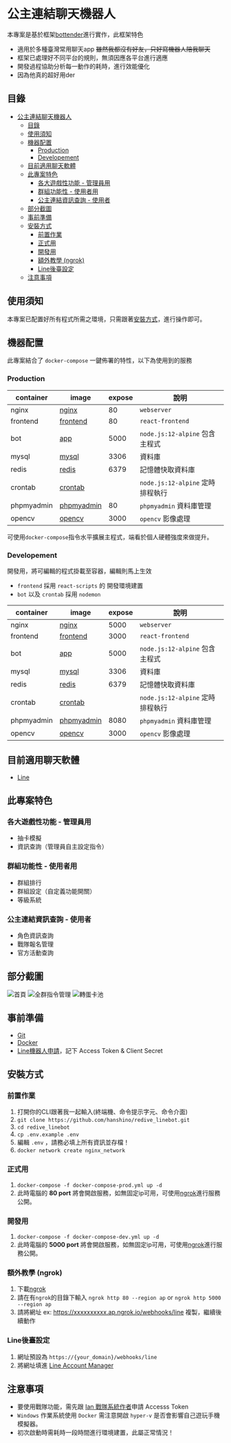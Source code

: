 # 公主連結聊天機器人

本專案是基於框架[bottender](https://bottender.js.org/)進行實作，此框架特色

* 適用於多種臺灣常用聊天app ~~雖然我都沒有好友，只好寫機器人陪我聊天~~
* 框架已處理好不同平台的規則，無須因應各平台進行適應
* 開發過程協助分析每一動作的耗時，進行效能優化
* 因為他真的超好用der

## 目錄

- [公主連結聊天機器人](#公主連結聊天機器人)
  - [目錄](#目錄)
  - [使用須知](#使用須知)
  - [機器配置](#機器配置)
    - [Production](#production)
    - [Developement](#developement)
  - [目前適用聊天軟體](#目前適用聊天軟體)
  - [此專案特色](#此專案特色)
    - [各大遊戲性功能 - 管理員用](#各大遊戲性功能---管理員用)
    - [群組功能性 - 使用者用](#群組功能性---使用者用)
    - [公主連結資訊查詢 - 使用者](#公主連結資訊查詢---使用者)
  - [部分截圖](#部分截圖)
  - [事前準備](#事前準備)
  - [安裝方式](#安裝方式)
    - [前置作業](#前置作業)
    - [正式用](#正式用)
    - [開發用](#開發用)
    - [額外教學 (ngrok)](#額外教學-ngrok)
    - [Line後臺設定](#line後臺設定)
  - [注意事項](#注意事項)

## 使用須知

本專案已配置好所有程式所需之環境，只需跟著[安裝方式](#安裝方式)，進行操作即可。

## 機器配置

此專案結合了 `docker-compose` 一鍵佈署的特性，以下為使用到的服務

### Production

| container  | image                                                                                  | expose | 說明                             |
| ---------- | -------------------------------------------------------------------------------------- | ------ | -------------------------------- |
| nginx      | [nginx](https://hub.docker.com/_/nginx)                                                | 80     | `webserver`                      |
| frontend   | [frontend](https://github.com/hanshino/redive_linebot/blob/master/frontend/Dockerfile) | 80     | `react-frontend`                 |
| bot        | [app](https://github.com/hanshino/redive_linebot/blob/master/app/Dockerfile)           | 5000   | `node.js:12-alpine` 包含主程式   |
| mysql      | [mysql](https://hub.docker.com/_/mysql)                                                | 3306   | 資料庫                           |
| redis      | [redis](https://hub.docker.com/_/redis)                                                | 6379   | 記憶體快取資料庫                 |
| crontab    | [crontab](https://github.com/hanshino/redive_linebot/blob/master/job/Dockerfile)       |        | `node.js:12-alpine` 定時排程執行 |
| phpmyadmin | [phpmyadmin](https://hub.docker.com/r/phpmyadmin/phpmyadmin/)                          | 80     | `phpmyadmin` 資料庫管理          |
| opencv     | [opencv](https://github.com/hanshino/redive_linebot/blob/master/opencv/Dockerfile)     | 3000   | `opencv` 影像處理                |

可使用`docker-compose`指令水平擴展主程式，端看於個人硬體強度來做提升。

### Developement

開發用，將可編輯的程式掛載至容器，編輯則馬上生效
- `frontend` 採用 `react-scripts` 的 開發環境建置
- `bot` 以及 `crontab` 採用 `nodemon`

| container  | image                                                                                  | expose | 說明                             |
| ---------- | -------------------------------------------------------------------------------------- | ------ | -------------------------------- |
| nginx      | [nginx](https://hub.docker.com/_/nginx)                                                | 5000   | `webserver`                      |
| frontend   | [frontend](https://github.com/hanshino/redive_linebot/blob/master/frontend/Dockerfile) | 3000   | `react-frontend`                 |
| bot        | [app](https://github.com/hanshino/redive_linebot/blob/master/app/Dockerfile)           | 5000   | `node.js:12-alpine` 包含主程式   |
| mysql      | [mysql](https://hub.docker.com/_/mysql)                                                | 3306   | 資料庫                           |
| redis      | [redis](https://hub.docker.com/_/redis)                                                | 6379   | 記憶體快取資料庫                 |
| crontab    | [crontab](https://github.com/hanshino/redive_linebot/blob/master/job/Dockerfile)       |        | `node.js:12-alpine` 定時排程執行 |
| phpmyadmin | [phpmyadmin](https://hub.docker.com/r/phpmyadmin/phpmyadmin/)                          | 8080   | `phpmyadmin` 資料庫管理          |
| opencv     | [opencv](https://github.com/hanshino/redive_linebot/blob/master/opencv/Dockerfile)     | 3000   | `opencv` 影像處理                |

## 目前適用聊天軟體

* [Line](https://line.me/zh-hant/)

## 此專案特色

### 各大遊戲性功能 - 管理員用
* 抽卡模擬
* 資訊查詢（管理員自主設定指令）

### 群組功能性 - 使用者用
* 群組排行
* 群組設定（自定義功能開關）
* 等級系統

### 公主連結資訊查詢 - 使用者
* 角色資訊查詢
* 戰隊報名管理
* 官方活動查詢


## 部分截圖

![首頁](readmepic/home.png)
![全群指令管理](readmepic/GlobalOrder.png)
![轉蛋卡池](readmepic/GachaPool.png)

## 事前準備

* [Git](https://git-scm.com/)
* [Docker](https://www.docker.com/)
* [Line機器人申請](https://manager.line.biz/)，記下 Access Token & Client Secret

## 安裝方式

### 前置作業

1. 打開你的CLI跟著我一起輸入(終端機、命令提示字元、命令介面)
2. `git clone https://github.com/hanshino/redive_linebot.git`
3. `cd redive_linebot`
4. `cp .env.example .env`
5. 編輯 `.env` ，請務必填上所有資訊並存檔！
6. `docker network create nginx_network`

### 正式用

1. `docker-compose -f docker-compose-prod.yml up -d`
2. 此時電腦的 **80 port** 將會開啟服務，如無固定ip可用，可使用[ngrok](https://ngrok.com/)進行服務公開。

### 開發用

1. `docker-compose -f docker-compose-dev.yml up -d`
2. 此時電腦的 **5000 port** 將會開啟服務，如無固定ip可用，可使用[ngrok](https://ngrok.com/)進行服務公開。

### 額外教學 (ngrok)

1. 下載[ngrok](https://ngrok.com/)
2. 請在有`ngrok`的目錄下輸入 `ngrok http 80 --region ap` or `ngrok http 5000 --region ap`
3. 請將網址 ex: https://xxxxxxxxxx.ap.ngrok.io/webhooks/line 複製，繼續後續動作

### Line後臺設定

1. 網址預設為 `https://{your_domain}/webhooks/line`
2. 將網址填進 [Line Account Manager](https://manager.line.biz/)

## 注意事項

* 要使用戰隊功能，需先跟 [Ian 戰隊系統作者](https://discord.gg/cwFc4qh)申請 Accesss Token
* `Windows` 作業系統使用 `Docker` 需注意開啟 `hyper-v` 是否會影響自己遊玩手機模擬器。
* 初次啟動時需耗時一段時間進行環境建置，此屬正常情況！
